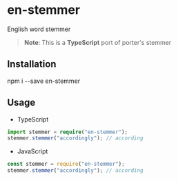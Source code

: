 # en-stemmer

English word stemmer


> **Note**:
> This is a **TypeScript** port of porter's stemmer


## Installation

npm i --save en-stemmer

## Usage

- TypeScript
```typescript
import stemmer = require("en-stemmer");
stemmer.stemmer("accordingly"); // according
```


- JavaScript
```javascript
const stemmer = require("en-stemmer");
stemmer.stemmer("accordingly"); // according
```